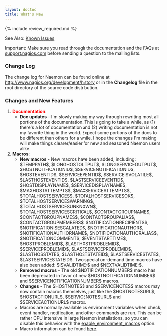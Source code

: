 ```yaml
---
layout: doctoc
title: What's New
---
```


{% include review_required.md %}


<span class="glyphicon glyphicon-arrow-right"></span> See Also: <a href="knownissues.html">Known Issues</a>

<span class="glyphicon glyphicon-thumbs-up"></span> Important: Make sure you read through the documentation and the FAQs at <a href="http://support.nagios.com/">support.nagios.com</a> before sending a question to the mailing lists.

<a name="changelog"></a>


### Change Log

The change log for Naemon can be found online at <a href="http://www.nagios.org/development/history">http://www.nagios.org/development/history</a> or in the <b>Changelog</b> file in the root directory of the source code distribution.

### Changes and New Features

<ol>
<li><font color="red"><b>Documentation</b></font>:<br>
	<ul>
	<li><b>Doc updates</b> - I'm slowly making my way through rewriting most all portions of the documentation.  This is going to take a while, as (1) there's a lot of documentation and (2) writing documentation is not my favorite thing in the world.  Expect some portions of the docs to be different than others for a while.  I hope the changes I'm making will make things clearer/easier for new and seasoned Naemon users alike.</li>
	</ul>
</li>
<li><b>Macros</b>:<br>
	<ul>
	<li><b>New macros</b> - New macros have been added, including: $TEMPPATH$, $LONGHOSTOUTPUT$, $LONGSERVICEOUTPUT$, $HOSTNOTIFICATIONID$, $SERVICENOTIFICATIONID$, $HOSTEVENTID$, $SERVICEEVENTID$, $SERVICEISVOLATILE$, $LASTHOSTEVENTID$, $LASTSERVICEEVENTID$, $HOSTDISPLAYNAME$, $SERVICEDISPLAYNAME$, $MAXHOSTATTEMPTS$, $MAXSERVICEATTEMPTS$, $TOTALHOSTSERVICES$, $TOTALHOSTSERVICESOK$, $TOTALHOSTSERVICESWARNING$, $TOTALHOSTSERVICESUNKNOWN$, $TOTALHOSTSERVICESCRITICAL$, $CONTACTGROUPNAME$, $CONTACTGROUPNAMES$, $CONTACTGROUPALIAS$, $CONTACTGROUPMEMBERS$, $NOTIFICATIONRECIPIENTS$, $NOTIFICATIONISESCALATED$, $NOTIFICATIONAUTHOR$, $NOTIFICATIONAUTHORNAME$, $NOTIFICATIONAUTHORALIAS$, $NOTIFICATIONCOMMENT$, $EVENTSTARTTIME$, $HOSTPROBLEMID$, $LASTHOSTPROBLEMID$, $SERVICEPROBLEMID$, $LASTSERVICEPROBLEMID$, $LASTHOSSTATE$, $LASTHOSTSTATEID$, $LASTSERVICESTATE$, $LASTSERVICESTATEID$. Two special on-demand time macros have also been added: $ISVALIDTIME:$ and $NEXTVALIDTIME:$.</li>
	<li><b>Removed macros</b> - The old $NOTIFICATIONNUMBER$ macro has been deprecated in favor of new $HOSTNOTIFICATIONNUMBER$ and $SERVICENOTIFICATIONNUMBER$ macros.</li>
	<li><b>Changes</b> - The $HOSTNOTES$ and $SERVICENOTES$ macros may now contain macros themselves, just like the $HOSTNOTESURL$, $HOSTACTIONURL$, $SERVICENOTESURL$ and $SERVICEACTIONURL$ macros.</li>
	<li>Macros are normally available as environment variables when check, event handler, notification, and other commands are run.  This can be rather CPU intensive in large Naemon installations, so you can disable this behavior with the <a href="configmain.html#enable_environment_macros">enable_environment_macros</a> option.</li>
	<li>Macro information can be found <a href="macros.html">here</a>.</li>
	</ul>
</li>
</ol>
